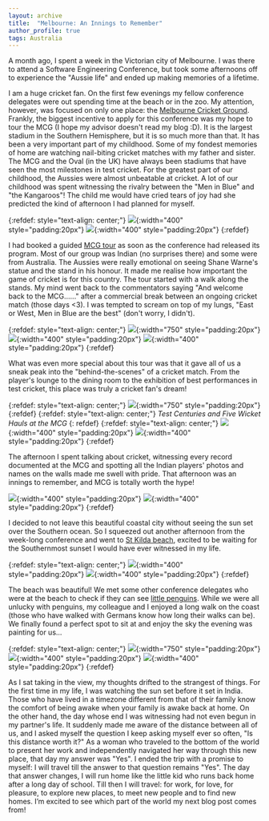 ```yaml
---
layout: archive
title:  "Melbourne: An Innings to Remember"
author_profile: true
tags: Australia
---
```

 
A month ago, I spent a week in the Victorian city of Melbourne. I was there to attend a Software Engineering Conference, but took some afternoons off to experience the "Aussie life" and ended up making memories of a lifetime.

I am a huge cricket fan. On the first few evenings my fellow conference delegates were out spending time at the beach or in the zoo. My attention, however, was focused on only one place: the [Melbourne Cricket Ground](https://en.wikipedia.org/wiki/Melbourne_Cricket_Ground). Frankly, the biggest incentive to apply for this conference was my hope to tour the MCG (I hope my advisor doesn't read my blog :D). It is the largest stadium in the Southern Hemisphere, but it is so much more than that. It has been a very important part of my childhood. Some of my fondest memories of home are watching nail-biting cricket matches with my father and sister. The MCG and the Oval (in the UK) have always been stadiums that have seen the most milestones in test cricket. For the greatest part of our childhood, the Aussies were almost unbeatable at cricket. A lot of our childhood was spent witnessing the rivalry between the "Men in Blue" and "the Kangaroos"! The child me would have cried tears of joy had she predicted the kind of afternoon I had planned for myself.

{:refdef: style="text-align: center;"}
![](/images/Melbourne2_1.jpg){:width="400" style="padding:20px"}
![](/images/Melbourne2_2.jpg){:width="400" style="padding:20px"}
{:refdef}

I had booked a guided [MCG tour](https://www.getyourguide.com/melbourne-l202/melbourne-melbourne-cricket-grounds-mcg-guided-tour-t115996/) as soon as the conference had released its program. Most of our group was Indian (no surprises there) and some were from Australia. The Aussies were really emotional on seeing Shane Warne's statue and the stand in his honour. It made me realise how important the game of cricket is for this country. The tour started with a walk along the stands. My mind went back to the commentators saying "And welcome back to the MCG......" after a commercial break between an ongoing cricket match (those days <3). I was tempted to scream on top of my lungs, "East or West, Men in Blue are the best" (don't worry, I didn't).

{:refdef: style="text-align: center;"}
![](/images/Melbourne2_3.jpg){:width="750" style="padding:20px"}
![](/images/Melbourne2_4.jpg){:width="400" style="padding:20px"}
![](/images/Melbourne2_5.jpg){:width="400" style="padding:20px"}
{:refdef}

What was even more special about this tour was that it gave all of us a sneak peak into the "behind-the-scenes" of a cricket match. From the player's lounge to the dining room to the exhibition of best performances in test cricket, this place was truly a cricket fan's dream! 

{:refdef: style="text-align: center;"}
![](/images/Melbourne2_15.jpg){:width="750" style="padding:20px"}
{:refdef}
{:refdef: style="text-align: center;"}
*Test Centuries and Five Wicket Hauls at the MCG*
{: refdef}
{:refdef: style="text-align: center;"}
![](/images/Melbourne2_7.jpg){:width="400" style="padding:20px"}
![](/images/Melbourne2_6.jpg){:width="400" style="padding:20px"}
{:refdef}

The afternoon I spent talking about cricket, witnessing every record documented at the MCG and spotting all the Indian players' photos and names on the walls made me swell with pride. That afternoon was an innings to remember, and MCG is totally worth the hype! 

![](/images/Melbourne2_8.jpg){:width="400" style="padding:20px"}
![](/images/Melbourne2_9.jpg){:width="400" style="padding:20px"}
{:refdef}

I decided to not leave this beautiful coastal city without seeing the sun set over the Southern ocean. So I squeezed out another afternoon from the week-long conference and went to [St Kilda beach](https://www.visitmelbourne.com/regions/melbourne/see-and-do/nature-and-wildlife/beaches-and-coastlines/vv-st-kilda-beach), excited to be waiting for the Southernmost sunset I would have ever witnessed in my life.

{:refdef: style="text-align: center;"}
![](/images/Melbourne2_11.jpg){:width="400" style="padding:20px"}
![](/images/Melbourne2_14.jpg){:width="400" style="padding:20px"}
{:refdef}

The beach was beautiful! We met some other conference delegates who were at the beach to check if they can see [little penguins](https://stkildapenguins.com.au/). While we were all unlucky with penguins, my colleague and I enjoyed a long walk on the coast (those who have walked with Germans know how long their walks can be). We finally found a perfect spot to sit at and enjoy the sky the evening was painting for us...

{:refdef: style="text-align: center;"}
![](/images/Melbourne2_10.jpg){:width="750" style="padding:20px"}
![](/images/Melbourne2_13.jpg){:width="400" style="padding:20px"}
![](/images/Melbourne2_12.jpg){:width="400" style="padding:20px"}
{:refdef}

As I sat taking in the view, my thoughts drifted to the strangest of things. For the first time in my life, I was watching the sun set before it set in India. Those who have lived in a timezone different from that of their family know the comfort of being awake when your family is awake back at home. On the other hand, the day whose end I was witnessing had not even begun in my partner's life. It suddenly made me aware of the distance between all of us, and I asked myself the question I keep asking myself ever so often, "Is this distance worth it?" As a woman who traveled to the bottom of the world to present her work and independently navigated her way through this new place, that day my answer was "Yes". I ended the trip with a promise to myself: I will travel till the answer to that question remains "Yes". The day that answer changes, I will run home like the little kid who runs back home after a long day of school. Till then I will travel: for work, for love, for pleasure, to explore new places, to meet new people and to find new homes. I’m excited to see which part of the world my next blog post comes from!
